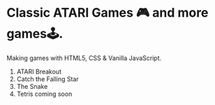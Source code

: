 # Classic ATARI Games 🎮 and more games🕹️.

Making games with HTML5, CSS & Vanilla JavaScript.

1. ATARI Breakout
2. Catch the Falling Star
3. The Snake
4. Tetris coming soon
